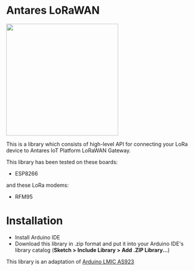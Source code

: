 # Antares LoRaWAN

<img src="http://i68.tinypic.com/2uptonn.jpg" width="300">  

This is a library which consists of high-level API for connecting your LoRa device to Antares IoT Platform LoRaWAN Gateway.  

This library has been tested on these boards:

* ESP8266

and these LoRa modems:

* RFM95

# Installation

* Install Arduino IDE
* Download this library in .zip format and put it into your Arduino IDE's library catalog (**Sketch > Include Library > Add .ZIP Library...**)

This library is an adaptation of [Arduino LMIC AS923](https://github.com/orenonline/arduino-lmic-as923)
